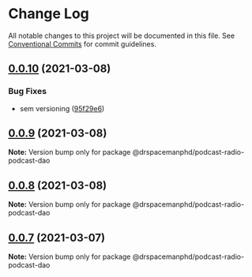 # Change Log

All notable changes to this project will be documented in this file.
See [Conventional Commits](https://conventionalcommits.org) for commit guidelines.

## [0.0.10](https://github.com/drspacemanphd/podcast-radio-web/compare/@drspacemanphd/podcast-radio-podcast-dao@0.0.9...@drspacemanphd/podcast-radio-podcast-dao@0.0.10) (2021-03-08)


### Bug Fixes

* sem versioning ([95f29e6](https://github.com/drspacemanphd/podcast-radio-web/commit/95f29e60c8a9a222802b05bc2153a71ceed41f5a))





## [0.0.9](https://github.com/drspacemanphd/podcast-radio-web/compare/@drspacemanphd/podcast-radio-podcast-dao@0.0.8...@drspacemanphd/podcast-radio-podcast-dao@0.0.9) (2021-03-08)

**Note:** Version bump only for package @drspacemanphd/podcast-radio-podcast-dao





## [0.0.8](https://github.com/drspacemanphd/podcast-radio-web/compare/@drspacemanphd/podcast-radio-podcast-dao@0.0.7...@drspacemanphd/podcast-radio-podcast-dao@0.0.8) (2021-03-08)

**Note:** Version bump only for package @drspacemanphd/podcast-radio-podcast-dao





## [0.0.7](https://github.com/drspacemanphd/podcast-radio-web/compare/@drspacemanphd/podcast-radio-podcast-dao@0.0.6...@drspacemanphd/podcast-radio-podcast-dao@0.0.7) (2021-03-07)

**Note:** Version bump only for package @drspacemanphd/podcast-radio-podcast-dao
